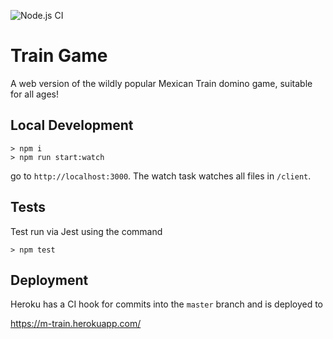 ![Node.js CI](https://github.com/arkham-industries/train-game/workflows/Node.js%20CI/badge.svg)

# Train Game

A web version of the wildly popular Mexican Train domino game, suitable for all ages!

## Local Development

```
> npm i
> npm run start:watch
```

go to `http://localhost:3000`. The watch task watches all files in `/client`.

## Tests

Test run via Jest using the command 

```
> npm test
```

## Deployment

Heroku has a CI hook for commits into the `master` branch and is deployed to

https://m-train.herokuapp.com/